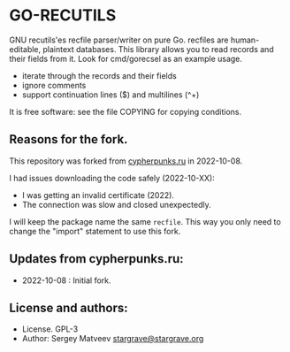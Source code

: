 # GO-RECUTILS

GNU recutils'es recfile parser/writer on pure Go.
recfiles are human-editable, plaintext databases. This library allows
you to read records and their fields from it. Look for cmd/gorecsel as
an example usage.

* iterate through the records and their fields
* ignore comments
* support continuation lines (\$) and multilines (^+)

It is free software: see the file COPYING for copying conditions.

## Reasons for the fork.

This repository was forked from [cypherpunks.ru](http://www.git.cypherpunks.ru/?p=gorecfile.git;a=summary) in 2022-10-08.

I had issues downloading the code safely (2022-10-XX):

- I was getting an invalid certificate (2022).
- The connection was slow and closed unexpectedly.

I will keep the package name the same `recfile`. This way you only need
to change the "import" statement to use this fork.

## Updates from cypherpunks.ru:

- 2022-10-08 : Initial fork.

## License and authors:

- License. GPL-3
- Author: Sergey Matveev <stargrave@stargrave.org>
